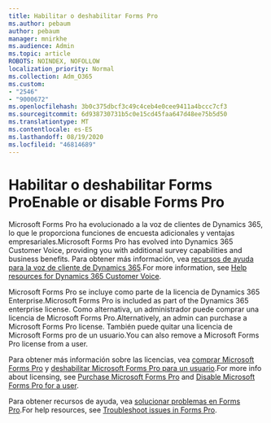 ```yaml
---
title: Habilitar o deshabilitar Forms Pro
ms.author: pebaum
author: pebaum
manager: mnirkhe
ms.audience: Admin
ms.topic: article
ROBOTS: NOINDEX, NOFOLLOW
localization_priority: Normal
ms.collection: Adm_O365
ms.custom:
- "2546"
- "9000672"
ms.openlocfilehash: 3b0c375dbcf3c49c4ceb4e0cee9411a4bccc7cf3
ms.sourcegitcommit: 6d938730731b5c0e15cd45faa647d48ee75b5d50
ms.translationtype: MT
ms.contentlocale: es-ES
ms.lasthandoff: 08/19/2020
ms.locfileid: "46814689"
---
```

# <a name="enable-or-disable-forms-pro"></a><span data-ttu-id="3291b-102">Habilitar o deshabilitar Forms Pro</span><span class="sxs-lookup"><span data-stu-id="3291b-102">Enable or disable Forms Pro</span></span>

<span data-ttu-id="3291b-103">Microsoft Forms Pro ha evolucionado a la voz de clientes de Dynamics 365, lo que le proporciona funciones de encuesta adicionales y ventajas empresariales.</span><span class="sxs-lookup"><span data-stu-id="3291b-103">Microsoft Forms Pro has evolved into Dynamics 365 Customer Voice, providing you with additional survey capabilities and business benefits.</span></span> <span data-ttu-id="3291b-104">Para obtener más información, vea [recursos de ayuda para la voz de cliente de Dynamics 365](https://go.microsoft.com/fwlink/p/?linkid=2128357).</span><span class="sxs-lookup"><span data-stu-id="3291b-104">For more information, see [Help resources for Dynamics 365 Customer Voice](https://go.microsoft.com/fwlink/p/?linkid=2128357).</span></span>  

<span data-ttu-id="3291b-105">Microsoft Forms Pro se incluye como parte de la licencia de Dynamics 365 Enterprise.</span><span class="sxs-lookup"><span data-stu-id="3291b-105">Microsoft Forms Pro is included as part of the Dynamics 365 enterprise license.</span></span> <span data-ttu-id="3291b-106">Como alternativa, un administrador puede comprar una licencia de Microsoft Forms Pro.</span><span class="sxs-lookup"><span data-stu-id="3291b-106">Alternatively, an admin can purchase a Microsoft Forms Pro license.</span></span> <span data-ttu-id="3291b-107">También puede quitar una licencia de Microsoft Forms pro de un usuario.</span><span class="sxs-lookup"><span data-stu-id="3291b-107">You can also remove a Microsoft Forms Pro license from a user.</span></span>  

<span data-ttu-id="3291b-108">Para obtener más información sobre las licencias, vea [comprar Microsoft Forms Pro](https://docs.microsoft.com/forms-pro/purchase#purchase-microsoft-forms-pro-for-users-in-a-dynamics-365-tenant) y [deshabilitar Microsoft Forms Pro para un usuario](https://docs.microsoft.com/forms-pro/purchase#disable-microsoft-forms-pro-for-a-user-1).</span><span class="sxs-lookup"><span data-stu-id="3291b-108">For more info about licensing, see [Purchase Microsoft Forms Pro](https://docs.microsoft.com/forms-pro/purchase#purchase-microsoft-forms-pro-for-users-in-a-dynamics-365-tenant) and [Disable Microsoft Forms Pro for a user](https://docs.microsoft.com/forms-pro/purchase#disable-microsoft-forms-pro-for-a-user-1).</span></span>
  
<span data-ttu-id="3291b-109">Para obtener recursos de ayuda, vea [solucionar problemas en Forms Pro](https://docs.microsoft.com/forms-pro/troubleshoot).</span><span class="sxs-lookup"><span data-stu-id="3291b-109">For help resources, see [Troubleshoot issues in Forms Pro](https://docs.microsoft.com/forms-pro/troubleshoot).</span></span>